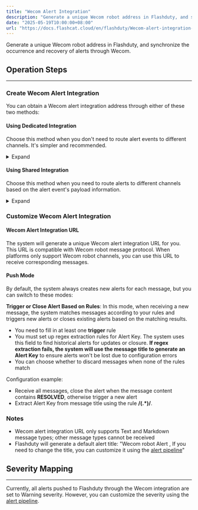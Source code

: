 ```yaml
---
title: "Wecom Alert Integration"
description: "Generate a unique Wecom robot address in Flashduty, and synchronize the occurrence and recovery of alerts through Wecom"
date: "2025-05-19T10:00:00+08:00"
url: "https://docs.flashcat.cloud/en/flashduty/Wecom-alert-integration-guide"
---
```


Generate a unique Wecom robot address in Flashduty, and synchronize the occurrence and recovery of alerts through Wecom.

<div class="hide">

## Operation Steps
---

### Create Wecom Alert Integration

You can obtain a Wecom alert integration address through either of these two methods:

#### Using Dedicated Integration

Choose this method when you don't need to route alert events to different channels. It's simpler and recommended.

<details>
  <summary>Expand</summary>
  
  1. Go to the Flashduty console, select **Channel**, and enter a specific channel's details page
  2. Select the **Integration** tab, click **Add Integration** to enter the integration page
  3. Choose **Wecom Alert** integration and click **Save** to generate a card
  4. Click the generated card to view the **Wecom Alert Integration URL**, copy it for later use, and you're done
    
</details>

#### Using Shared Integration

Choose this method when you need to route alerts to different channels based on the alert event's payload information.

<details>
  <summary>Expand</summary>
  
  1. Go to the Flashduty console, select **Integration Center => Alert Events** to enter the integration selection page
  2. Select **Wecom Alert** integration:
        - **Integration Name**: Define a name for the current integration
        - **Message Type**: Select Wecom alert message type, currently only Text and Markdown are supported
        - **Push Mode**: Choose when to trigger or recover alerts for Wecom notifications
  3. Copy the **Wecom Alert Integration URL** for later use
  4. Configure the default route and select the corresponding channel (after integration creation, you can go to `Routes` to configure more routing rules)
  5. Done
    
</details>
</div>

### Customize Wecom Alert Integration

#### Wecom Alert Integration URL

The system will generate a unique Wecom alert integration URL for you. This URL is compatible with Wecom robot message protocol. When platforms only support Wecom robot channels, you can use this URL to receive corresponding messages.

#### Push Mode

By default, the system always creates new alerts for each message, but you can switch to these modes:

**Trigger or Close Alert Based on Rules**: In this mode, when receiving a new message, the system matches messages according to your rules and triggers new alerts or closes existing alerts based on the matching results.

   - You need to fill in at least one **trigger** rule
   - You must set up regex extraction rules for Alert Key. The system uses this field to find historical alerts for updates or closure. **If regex extraction fails, the system will use the message title to generate an Alert Key** to ensure alerts won't be lost due to configuration errors
   - You can choose whether to discard messages when none of the rules match

   Configuration example:

   - Receive all messages, close the alert when the message content contains **RESOLVED**, otherwise trigger a new alert
   - Extract Alert Key from message title using the rule **/(.*)/**.


### Notes
- Wecom alert integration URL only supports Text and Markdown message types; other message types cannot be received
- Flashduty will generate a default alert title: "Wecom robot Alert , If you need to change the title, you can customize it using the [alert pipeline](https://docs.flashcat.cloud/en/flashduty/alert-pipelines)"

## Severity Mapping
---

Currently, all alerts pushed to Flashduty through the Wecom integration are set to Warning severity. However, you can customize the severity using the [alert pipeline](https://docs.flashcat.cloud/en/flashduty/alert-pipelines).